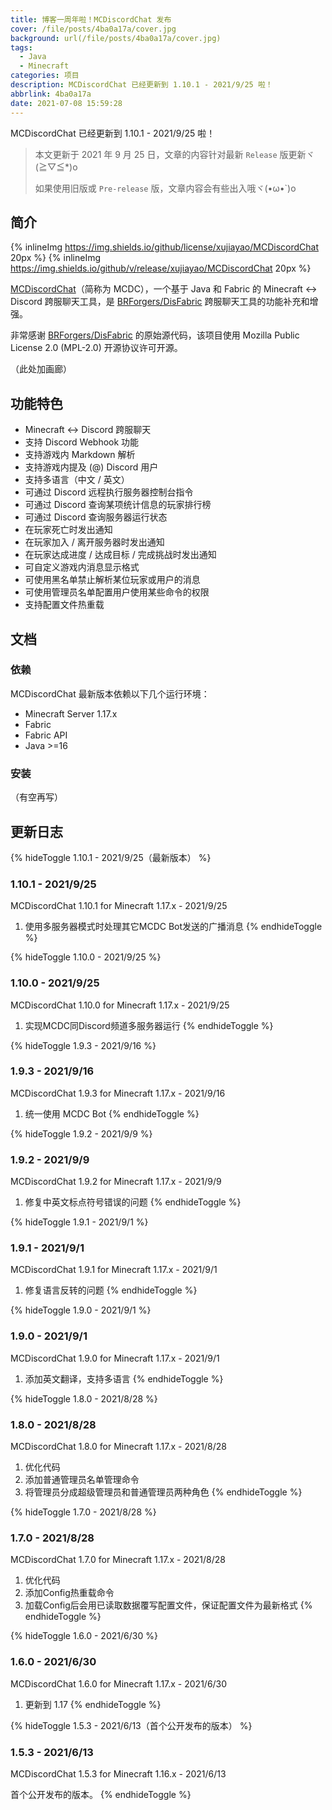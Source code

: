 ```yaml
---
title: 博客一周年啦！MCDiscordChat 发布
cover: /file/posts/4ba0a17a/cover.jpg
background: url(/file/posts/4ba0a17a/cover.jpg)
tags:
  - Java
  - Minecraft
categories: 项目
description: MCDiscordChat 已经更新到 1.10.1 - 2021/9/25 啦！
abbrlink: 4ba0a17a
date: 2021-07-08 15:59:28
---
```


MCDiscordChat 已经更新到 1.10.1 - 2021/9/25 啦！

> 本文更新于 2021 年 9 月 25 日，文章的内容针对最新 `Release` 版更新ヾ(≧▽≦*)o
>
> 如果使用旧版或 `Pre-release` 版，文章内容会有些出入哦ヾ(•ω•`)o

## 简介

{% inlineImg https://img.shields.io/github/license/xujiayao/MCDiscordChat 20px %} {% inlineImg https://img.shields.io/github/v/release/xujiayao/MCDiscordChat 20px %}

[MCDiscordChat](https://github.com/Xujiayao/MCDiscordChat)（简称为 MCDC），一个基于 Java 和 Fabric 的 Minecraft <-> Discord 跨服聊天工具，是 [BRForgers/DisFabric](https://github.com/BRForgers/DisFabric) 跨服聊天工具的功能补充和增强。

非常感谢 [BRForgers/DisFabric](https://github.com/BRForgers/DisFabric) 的原始源代码，该项目使用 Mozilla Public License 2.0 (MPL-2.0) 开源协议许可开源。

（此处加画廊）

## 功能特色

- Minecraft <-> Discord 跨服聊天
- 支持 Discord Webhook 功能
- 支持游戏内 Markdown 解析
- 支持游戏内提及 (@) Discord 用户
- 支持多语言（中文 / 英文）
- 可通过 Discord 远程执行服务器控制台指令
- 可通过 Discord 查询某项统计信息的玩家排行榜
- 可通过 Discord 查询服务器运行状态
- 在玩家死亡时发出通知
- 在玩家加入 / 离开服务器时发出通知
- 在玩家达成进度 / 达成目标 / 完成挑战时发出通知
- 可自定义游戏内消息显示格式
- 可使用黑名单禁止解析某位玩家或用户的消息
- 可使用管理员名单配置用户使用某些命令的权限
- 支持配置文件热重载

## 文档

### 依赖

MCDiscordChat 最新版本依赖以下几个运行环境：

- Minecraft Server 1.17.x
- Fabric
- Fabric API
- Java \>=16

### 安装

（有空再写）

## 更新日志

{% hideToggle 1.10.1 - 2021/9/25（最新版本） %}
### 1.10.1 - 2021/9/25

MCDiscordChat 1.10.1 for Minecraft 1.17.x - 2021/9/25

1. 使用多服务器模式时处理其它MCDC Bot发送的广播消息
{% endhideToggle %}

{% hideToggle 1.10.0 - 2021/9/25 %}
### 1.10.0 - 2021/9/25

MCDiscordChat 1.10.0 for Minecraft 1.17.x - 2021/9/25

1. 实现MCDC同Discord频道多服务器运行
{% endhideToggle %}

{% hideToggle 1.9.3 - 2021/9/16 %}
### 1.9.3 - 2021/9/16

MCDiscordChat 1.9.3 for Minecraft 1.17.x - 2021/9/16

1. 统一使用 MCDC Bot
{% endhideToggle %}

{% hideToggle 1.9.2 - 2021/9/9 %}
### 1.9.2 - 2021/9/9

MCDiscordChat 1.9.2 for Minecraft 1.17.x - 2021/9/9

1. 修复中英文标点符号错误的问题
{% endhideToggle %}

{% hideToggle 1.9.1 - 2021/9/1 %}
### 1.9.1 - 2021/9/1

MCDiscordChat 1.9.1 for Minecraft 1.17.x - 2021/9/1

1. 修复语言反转的问题
{% endhideToggle %}

{% hideToggle 1.9.0 - 2021/9/1 %}
### 1.9.0 - 2021/9/1

MCDiscordChat 1.9.0 for Minecraft 1.17.x - 2021/9/1

1. 添加英文翻译，支持多语言
{% endhideToggle %}

{% hideToggle 1.8.0 - 2021/8/28 %}
### 1.8.0 - 2021/8/28

MCDiscordChat 1.8.0 for Minecraft 1.17.x - 2021/8/28

1. 优化代码
2. 添加普通管理员名单管理命令
3. 将管理员分成超级管理员和普通管理员两种角色
{% endhideToggle %}

{% hideToggle 1.7.0 - 2021/8/28 %}
### 1.7.0 - 2021/8/28

MCDiscordChat 1.7.0 for Minecraft 1.17.x - 2021/8/28

1. 优化代码
2. 添加Config热重载命令
3. 加载Config后会用已读取数据覆写配置文件，保证配置文件为最新格式
{% endhideToggle %}

{% hideToggle 1.6.0 - 2021/6/30 %}
### 1.6.0 - 2021/6/30

MCDiscordChat 1.6.0 for Minecraft 1.17.x - 2021/6/30

1. 更新到 1.17
{% endhideToggle %}

{% hideToggle 1.5.3 - 2021/6/13（首个公开发布的版本） %}
### 1.5.3 - 2021/6/13

MCDiscordChat 1.5.3 for Minecraft 1.16.x - 2021/6/13

首个公开发布的版本。
{% endhideToggle %}